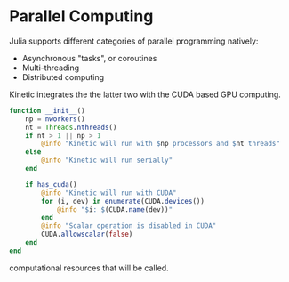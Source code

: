 # Parallel Computing

Julia supports different categories of parallel programming natively:
- Asynchronous "tasks", or coroutines
- Multi-threading
- Distributed computing

Kinetic integrates the the latter two with the CUDA based GPU computing.



```julia
function __init__()
    np = nworkers()
    nt = Threads.nthreads()
    if nt > 1 || np > 1
        @info "Kinetic will run with $np processors and $nt threads"
    else
        @info "Kinetic will run serially"
    end

    if has_cuda()
        @info "Kinetic will run with CUDA"
        for (i, dev) in enumerate(CUDA.devices())
            @info "$i: $(CUDA.name(dev))"
        end
        @info "Scalar operation is disabled in CUDA"
        CUDA.allowscalar(false)
    end
end
```
computational resources that will be called.

